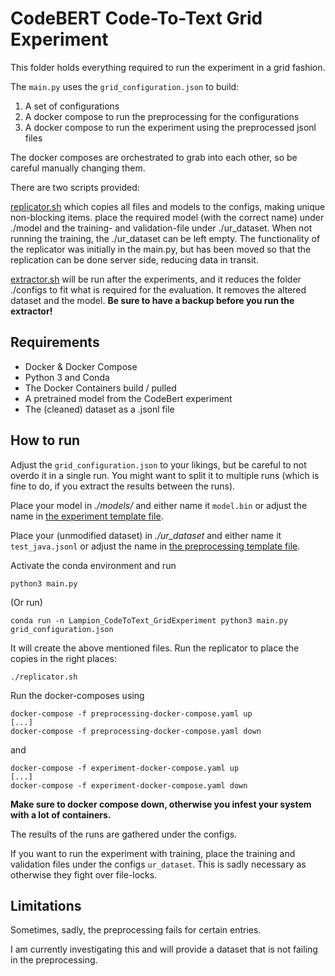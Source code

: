 # CodeBERT Code-To-Text Grid Experiment

This folder holds everything required to run the experiment in a grid fashion. 

The `main.py` uses the `grid_configuration.json` to build:

1. A set of configurations 
2. A docker compose to run the preprocessing for the configurations
3. A docker compose to run the experiment using the preprocessed jsonl files

The docker composes are orchestrated to grab into each other, so be careful manually changing them.

There are two scripts provided: 

[replicator.sh](replicator.sh) which copies all files and models to the configs, making unique non-blocking items. 
place the required model (with the correct name) under ./model and the training- and validation-file under ./ur_dataset.
When not running the training, the ./ur_dataset can be left empty.
The functionality of the replicator was initially in the main.py, but has been moved so that the replication can be done server side, reducing data in transit.

[extractor.sh](./extractor.sh) will be run after the experiments, and it reduces the folder ./configs to fit what is required for the evaluation. It removes the altered dataset and the model. 
**Be sure to have a backup before you run the extractor!** 


## Requirements

- Docker & Docker Compose 
- Python 3 and Conda
- The Docker Containers build / pulled
- A pretrained model from the CodeBert experiment
- The (cleaned) dataset as a .jsonl file

## How to run 

Adjust the `grid_configuration.json` to your likings, but be careful to not overdo it in a single run. 
You might want to split it to multiple runs (which is fine to do, if you extract the results between the runs).

Place your model in *./models/* and either name it `model.bin` or adjust the name in [the experiment template file](./templates/experiment-docker-compose.yaml.j2).

Place your (unmodified dataset) in *./ur_dataset* and either name it `test_java.jsonl` or adjust the name in [the preprocessing template file](./templates/preprocessing-docker-compose.yaml.j2).

Activate the conda environment and run 

```shell
python3 main.py
```

(Or run)

```shell
conda run -n Lampion_CodeToText_GridExperiment python3 main.py grid_configuration.json
```

It will create the above mentioned files.
Run the replicator to place the copies in the right places: 

```shell
./replicator.sh
```

Run the docker-composes using

```
docker-compose -f preprocessing-docker-compose.yaml up 
[...]
docker-compose -f preprocessing-docker-compose.yaml down
```

and 

```
docker-compose -f experiment-docker-compose.yaml up 
[...]
docker-compose -f experiment-docker-compose.yaml down
```

**Make sure to docker compose down, otherwise you infest your system with a lot of containers.**

The results of the runs are gathered under the configs.

If you want to run the experiment with training, place the training and validation files under the configs `ur_dataset`. This is sadly necessary as otherwise they fight over file-locks. 

## Limitations 

Sometimes, sadly, the preprocessing fails for certain entries. 

I am currently investigating this and will provide a dataset that is not failing in the preprocessing.
